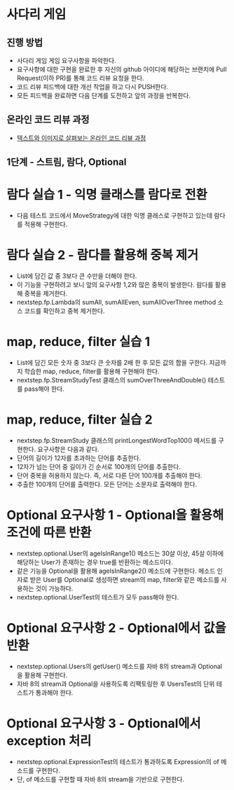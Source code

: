 # 사다리 게임
## 진행 방법
* 사다리 게임 게임 요구사항을 파악한다.
* 요구사항에 대한 구현을 완료한 후 자신의 github 아이디에 해당하는 브랜치에 Pull Request(이하 PR)를 통해 코드 리뷰 요청을 한다.
* 코드 리뷰 피드백에 대한 개선 작업을 하고 다시 PUSH한다.
* 모든 피드백을 완료하면 다음 단계를 도전하고 앞의 과정을 반복한다.

## 온라인 코드 리뷰 과정
* [텍스트와 이미지로 살펴보는 온라인 코드 리뷰 과정](https://github.com/nextstep-step/nextstep-docs/tree/master/codereview)

## 1단계 - 스트림, 람다, Optional
# 람다 실습 1 - 익명 클래스를 람다로 전환
* 다음 테스트 코드에서 MoveStrategy에 대한 익명 클래스로 구현하고 있는데 람다를 적용해 구현한다.

# 람다 실습 2 - 람다를 활용해 중복 제거
* List에 담긴 값 중 3보다 큰 수만을 더해야 한다.
* 이 기능을 구현하려고 보니 앞의 요구사항 1,2와 많은 중복이 발생한다. 람다를 활용해 중복을 제거한다. 
* nextstep.fp.Lambda의 sumAll, sumAllEven, sumAllOverThree method 소스 코드를 확인하고 중복 제거한다.

# map, reduce, filter 실습 1
* List에 담긴 모든 숫자 중 3보다 큰 숫자를 2배 한 후 모든 값의 합을 구한다. 지금까지 학습한 map, reduce, filter를 활용해 구현해야 한다.
* nextstep.fp.StreamStudyTest 클래스의 sumOverThreeAndDouble() 테스트를 pass해야 한다.

# map, reduce, filter 실습 2
* nextstep.fp.StreamStudy 클래스의 printLongestWordTop100() 메서드를 구현한다. 요구사항은 다음과 같다.
* 단어의 길이가 12자를 초과하는 단어를 추출한다.
* 12자가 넘는 단어 중 길이가 긴 순서로 100개의 단어를 추출한다.
* 단어 중복을 허용하지 않는다. 즉, 서로 다른 단어 100개를 추출해야 한다.
* 추출한 100개의 단어를 출력한다. 모든 단어는 소문자로 출력해야 한다.

# Optional 요구사항 1 - Optional을 활용해 조건에 따른 반환
* nextstep.optional.User의 ageIsInRange1() 메소드는 30살 이상, 45살 이하에 해당하는 User가 존재하는 경우 true를 반환하는 메소드이다.
* 같은 기능을 Optional을 활용해 ageIsInRange2() 메소드에 구현한다. 메소드 인자로 받은 User를 Optional로 생성하면 stream의 map, filter와 같은 메소드를 사용하는 것이 가능하다.
* nextstep.optional.UserTest의 테스트가 모두 pass해야 한다.

# Optional 요구사항 2 - Optional에서 값을 반환
* nextstep.optional.Users의 getUser() 메소드를 자바 8의 stream과 Optional을 활용해 구현한다.
* 자바 8의 stream과 Optional을 사용하도록 리팩토링한 후 UsersTest의 단위 테스트가 통과해야 한다.

# Optional 요구사항 3 - Optional에서 exception 처리
* nextstep.optional.ExpressionTest의 테스트가 통과하도록 Expression의 of 메소드를 구현한다.
* 단, of 메소드를 구현할 때 자바 8의 stream을 기반으로 구현한다.
